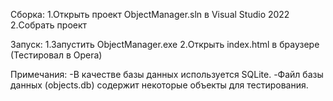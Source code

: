 Сборка:
1.Открыть проект ObjectManager.sln в Visual Studio 2022
2.Собрать проект

Запуск:
1.Запустить ObjectManager.exe
2.Открыть index.html в браузере (Тестировал в Opera)

Примечания:
-В качестве базы данных используется SQLite.
-Файл базы данных (objects.db) содержит некоторые объекты для тестирования.
